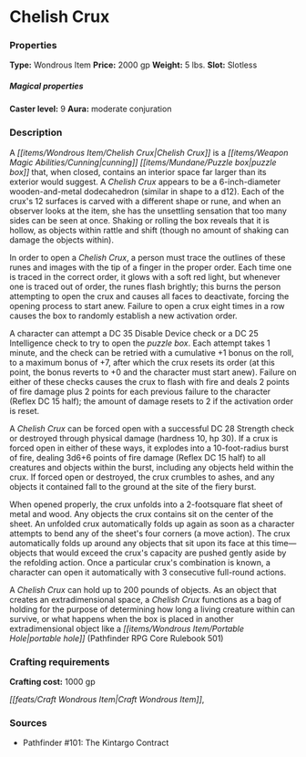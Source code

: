 ﻿---
Title: "Chelish Crux"
Type: "Wondrous Item"
Price: "2000 gp"
Weight: "5 lbs."
Slot: "Slotless"
Caster level: "9"
Aura: "moderate conjuration"
Description: |
  "A _Chelish Crux_ is a cunning puzzle box that, when closed, contains an interior space far larger than its exterior would suggest. A _Chelish Crux_ appears to be a 6-inch-diameter wooden-and-metal dodecahedron (similar in shape to a d12). Each of the crux's 12 surfaces is carved with a different shape or rune, and when an observer looks at the item, she has the unsettling sensation that too many sides can be seen at once. Shaking or rolling the box reveals that it is hollow, as objects within rattle and shift (though no amount of shaking can damage the objects within).
  In order to open a _Chelish Crux_, a person must trace the outlines of these runes and images with the tip of a finger in the proper order. Each time one is traced in the correct order, it glows with a soft red light, but whenever one is traced out of order, the runes flash brightly; this burns the person attempting to open the crux and causes all faces to deactivate, forcing the opening process to start anew. Failure to open a crux eight times in a row causes the box to randomly establish a new activation order.
  A character can attempt a DC 35 Disable Device check or a DC 25 Intelligence check to try to open the puzzle box. Each attempt takes 1 minute, and the check can be retried with a cumulative +1 bonus on the roll, to a maximum bonus of +7, after which the crux resets its order (at this point, the bonus reverts to +0 and the character must start anew). Failure on either of these checks causes the crux to flash with fire and deals 2 points of fire damage plus 2 points for each previous failure to the character (Reflex DC 15 half); the amount of damage resets to 2 if the activation order is reset.
  A _Chelish Crux_ can be forced open with a successful DC 28 Strength check or destroyed through physical damage (hardness 10, hp 30). If a crux is forced open in either of these ways, it explodes into a 10-foot-radius burst of fire, dealing 3d6+6 points of fire damage (Reflex DC 15 half) to all creatures and objects within the burst, including any objects held within the crux. If forced open or destroyed, the crux crumbles to ashes, and any objects it contained fall to the ground at the site of the fiery burst.
  When opened properly, the crux unfolds into a 2-footsquare flat sheet of metal and wood. Any objects the crux contains sit on the center of the sheet. An unfolded crux automatically folds up again as soon as a character attempts to bend any of the sheet's four corners (a move action). The crux automatically folds up around any objects that sit upon its face at this time—objects that would exceed the crux's capacity are pushed gently aside by the refolding action. Once a particular crux's combination is known, a character can open it automatically with 3 consecutive full-round actions.
  A _Chelish Crux_ can hold up to 200 pounds of objects. As an object that creates an extradimensional space, a _Chelish Crux_ functions as a _bag of holding_ for the purpose of determining how long a living creature within can survive, or what happens when the box is placed in another extradimensional object like a portable hole (_Pathfinder RPG Core Rulebook_ 501)"
Crafting cost: "1000 gp"
Sources: "['Pathfinder #101: The Kintargo Contract']"
---

# Chelish Crux

### Properties

**Type:** Wondrous Item **Price:** 2000 gp **Weight:** 5 lbs. **Slot:** Slotless

##### Magical properties

**Caster level:** 9 **Aura:** moderate conjuration

### Description

A _[[items/Wondrous Item/Chelish Crux|Chelish Crux]]_ is a _[[items/Weapon Magic Abilities/Cunning|cunning]]_ _[[items/Mundane/Puzzle box|puzzle box]]_ that, when closed, contains an interior space far larger than its exterior would suggest. A _Chelish Crux_ appears to be a 6-inch-diameter wooden-and-metal dodecahedron (similar in shape to a d12). Each of the crux's 12 surfaces is carved with a different shape or rune, and when an observer looks at the item, she has the unsettling sensation that too many sides can be seen at once. Shaking or rolling the box reveals that it is hollow, as objects within rattle and shift (though no amount of shaking can damage the objects within).

In order to open a _Chelish Crux_, a person must trace the outlines of these runes and images with the tip of a finger in the proper order. Each time one is traced in the correct order, it glows with a soft red light, but whenever one is traced out of order, the runes flash brightly; this burns the person attempting to open the crux and causes all faces to deactivate, forcing the opening process to start anew. Failure to open a crux eight times in a row causes the box to randomly establish a new activation order.

A character can attempt a DC 35 Disable Device check or a DC 25 Intelligence check to try to open the _puzzle box_. Each attempt takes 1 minute, and the check can be retried with a cumulative +1 bonus on the roll, to a maximum bonus of +7, after which the crux resets its order (at this point, the bonus reverts to +0 and the character must start anew). Failure on either of these checks causes the crux to flash with fire and deals 2 points of fire damage plus 2 points for each previous failure to the character (Reflex DC 15 half); the amount of damage resets to 2 if the activation order is reset.

A _Chelish Crux_ can be forced open with a successful DC 28 Strength check or destroyed through physical damage (hardness 10, hp 30). If a crux is forced open in either of these ways, it explodes into a 10-foot-radius burst of fire, dealing 3d6+6 points of fire damage (Reflex DC 15 half) to all creatures and objects within the burst, including any objects held within the crux. If forced open or destroyed, the crux crumbles to ashes, and any objects it contained fall to the ground at the site of the fiery burst.

When opened properly, the crux unfolds into a 2-footsquare flat sheet of metal and wood. Any objects the crux contains sit on the center of the sheet. An unfolded crux automatically folds up again as soon as a character attempts to bend any of the sheet's four corners (a move action). The crux automatically folds up around any objects that sit upon its face at this time—objects that would exceed the crux's capacity are pushed gently aside by the refolding action. Once a particular crux's combination is known, a character can open it automatically with 3 consecutive full-round actions.

A _Chelish Crux_ can hold up to 200 pounds of objects. As an object that creates an extradimensional space, a _Chelish Crux_ functions as a bag of holding for the purpose of determining how long a living creature within can survive, or what happens when the box is placed in another extradimensional object like a _[[items/Wondrous Item/Portable Hole|portable hole]]_ (Pathfinder RPG Core Rulebook 501)

### Crafting requirements

**Crafting cost:** 1000 gp

_[[feats/Craft Wondrous Item|Craft Wondrous Item]]_,

### Sources

* Pathfinder #101: The Kintargo Contract